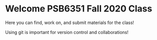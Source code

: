 # Welcome PSB6351 Fall 2020 Class
Here you can find, work on, and submit materials for the class!

Using git is important for version control and collaborations!